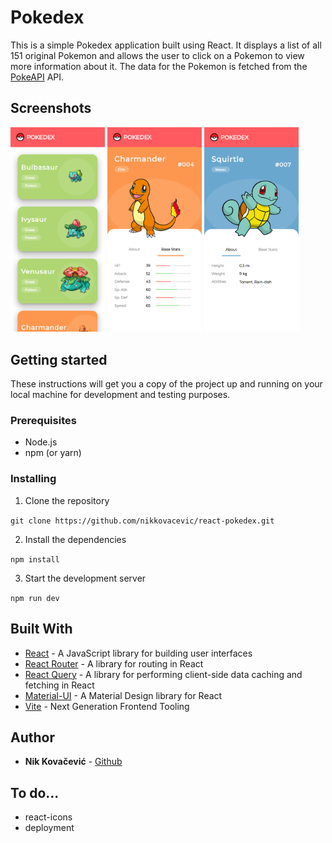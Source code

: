 # Pokedex

This is a simple Pokedex application built using React. It displays a list of all 151 original Pokemon and allows the user to click on a Pokemon to view more information about it. The data for the Pokemon is fetched from the [PokeAPI](https://pokeapi.co/docs/v2) API.

## Screenshots

<img src="screenshots/mobilelistview.PNG" width='30%' alt='List of pokemon screenshot'>

<img src="screenshots/mobilestats.PNG" width='30%' alt='Pokemon stats screenshot'>

<img src="screenshots/mobileabout.PNG" width='30%' alt='About pokemon screenshot'>


## Getting started

These instructions will get you a copy of the project up and running on your local machine for development and testing purposes.

### Prerequisites

- Node.js
- npm (or yarn)

### Installing

1. Clone the repository

`git clone https://github.com/nikkovacevic/react-pokedex.git`

2. Install the dependencies

`npm install`

3. Start the development server

`npm run dev`

## Built With

- [React](https://reactjs.org/) - A JavaScript library for building user interfaces
- [React Router](https://reactrouter.com/) - A library for routing in React
- [React Query](https://github.com/tannerlinsley/react-query) - A library for performing client-side data caching and fetching in React
- [Material-UI](https://material-ui.com/) - A Material Design library for React
- [Vite](https://vitejs.dev/) - Next Generation Frontend Tooling

## Author

- **Nik Kovačević** - [Github](https://github.com/nikkovacevic)

## To do...

- react-icons
- deployment

